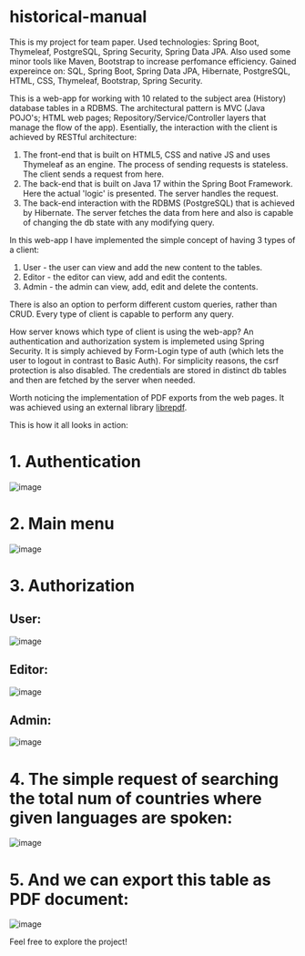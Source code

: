 # historical-manual
This is my project for team paper. Used technologies: Spring Boot, Thymeleaf, PostgreSQL, Spring Security, Spring Data JPA. Also used some minor tools like Maven, Bootstrap to increase perfomance efficiency. Gained expereince on: SQL, Spring Boot, Spring Data JPA, Hibernate, PostgreSQL, HTML, CSS, Thymeleaf, Bootstrap, Spring Security.

This is a web-app for working with 10 related to the subject area (History) database tables in a RDBMS. The architectural pattern is MVC (Java POJO's; HTML web pages; Repository/Service/Controller layers that manage the flow of the app).
Esentially, the interaction with the client is achieved by RESTful architecture: 
1. The front-end that is built on HTML5, CSS and native JS and uses Thymeleaf as an engine. The process of sending requests is stateless. The client sends a request from here.
2. The back-end that is built on Java 17 within the Spring Boot Framework. Here the actual 'logic' is presented. The server handles the request.
3. The back-end interaction with the RDBMS (PostgreSQL) that is achieved by Hibernate. The server fetches the data from here and also is capable of changing the db state with any modifying query.

In this web-app I have implemented the simple concept of having 3 types of a client:
1. User - the user can view and add the new content to the tables.
2. Editor - the editor can view, add and edit the contents.
3. Admin - the admin can view, add, edit and delete the contents.

There is also an option to perform different custom queries, rather than CRUD. Every type of client is capable to perform any query.

How server knows which type of client is using the web-app? An authentication and authorization system is implemeted using Spring Security.
It is simply achieved by Form-Login type of auth (which lets the user to logout in contrast to Basic Auth).
For simplicity reasons, the csrf protection is also disabled.
The credentials are stored in distinct db tables and then are fetched by the server when needed.

Worth noticing the implementation of PDF exports from the web pages. It was achieved using an external library [librepdf](https://github.com/LibrePDF).

This is how it all looks in action:

# 1. Authentication

![image](https://user-images.githubusercontent.com/103036130/180002773-01fa9932-f44a-4b3e-a32a-69a7c471356d.png)

# 2. Main menu

![image](https://user-images.githubusercontent.com/103036130/180003140-093e09d3-251a-45b4-a8a7-55ea28dbf682.png)

# 3. Authorization

## User:

![image](https://user-images.githubusercontent.com/103036130/180003308-5fcec66e-bb37-4d3f-a7a6-4a5b60a060c0.png)

## Editor:

![image](https://user-images.githubusercontent.com/103036130/180003579-a0f27904-83d0-4902-82de-52cf721c1b47.png)

## Admin:

![image](https://user-images.githubusercontent.com/103036130/180003685-b21c7c62-090a-4619-866d-ed8466958209.png)

# 4. The simple request of searching the total num of countries where given languages are spoken: 

![image](https://user-images.githubusercontent.com/103036130/180004658-af145f14-fc98-48c4-9ad6-5f3b1adbb3aa.png)

# 5. And we can export this table as PDF document:

![image](https://user-images.githubusercontent.com/103036130/180004867-121860c7-0a39-4584-95cd-ae892f4794d1.png)

Feel free to explore the project!


